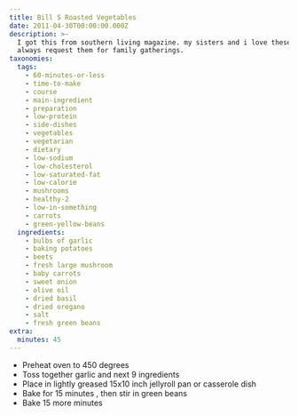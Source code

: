 ```yaml
---
title: Bill S Roasted Vegetables
date: 2011-04-30T00:00:00.000Z
description: >-
  I got this from southern living magazine. my sisters and i love theses and
  always request them for family gatherings.
taxonomies:
  tags:
    - 60-minutes-or-less
    - time-to-make
    - course
    - main-ingredient
    - preparation
    - low-protein
    - side-dishes
    - vegetables
    - vegetarian
    - dietary
    - low-sodium
    - low-cholesterol
    - low-saturated-fat
    - low-calorie
    - mushrooms
    - healthy-2
    - low-in-something
    - carrots
    - green-yellow-beans
  ingredients:
    - bulbs of garlic
    - baking potatoes
    - beets
    - fresh large mushroom
    - baby carrots
    - sweet onion
    - olive oil
    - dried basil
    - dried oregano
    - salt
    - fresh green beans
extra:
  minutes: 45
---
```

 - Preheat oven to 450 degrees
 - Toss together garlic and next 9 ingredients
 - Place in lightly greased 15x10 inch jellyroll pan or casserole dish
 - Bake for 15 minutes , then stir in green beans
 - Bake 15 more minutes
